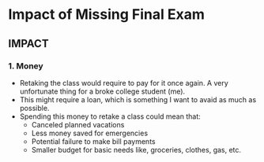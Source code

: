 #	Impact of Missing Final Exam


##	**IMPACT**
### 1. Money
* Retaking the class would require to pay for it once again. A very unfortunate thing for a broke college student (me).
* This might require a loan, which is something I want to avaid as much as possible.
* Spending this money to retake a class could mean that:
	* Canceled planned vacations
	* Less money saved for emergencies
	* Potential failure to make bill payments 
	* Smaller budget for basic needs like, groceries, clothes, gas, etc.
